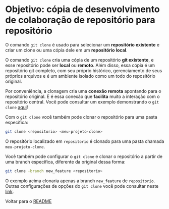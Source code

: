 # Objetivo: cópia de desenvolvimento de colaboração de repositório para repositório

O comando `git clone` é usado para selecionar um **repositório existente** e criar um clone ou uma cópia dele em um **repositório local**.

O comando `git clone` cria uma cópia de um repositório **git existente**, e esse repositório pode ser **local** ou **remoto**. Além disso, essa cópia é um repositório git completo, com seu próprio histórico, gerenciamento de seus próprios arquivos e é um ambiente isolado como um todo do repositório original.

Por conveniência, a clonagem cria uma **conexão remota** apontando para o repositório original. E é essa conexão que **facilita** muito a interação com o repositório central. Você pode consultar um exemplo demonstrando o `git clone` [aqui](https://www.atlassian.com/br/git/tutorials/setting-up-a-repository)!

Com o `git clone` você também pode clonar o repositório para uma pasta específica:

```bash
git clone <repositorio> <meu-projeto-clone>
```

O repositório localizado em `repositorio` é clonado para uma pasta chamada `meu-projeto-clone`.

Você também pode configurar o `git clone` e clonar o repositório a partir de uma branch específica, diferente da original dessa forma:

```bash
git clone -branch new_feature <repositorio>
```

O exemplo acima clonaria apenas a branch `new_feature` de `repositorio`. Outras configurações de opções do `git clone` você pode consultar neste [link](https://git-scm.com/docs/git-clone).

Voltar para o [README](../README.md)
